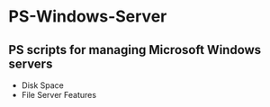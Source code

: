 # PS-Windows-Server
<h2>PS scripts for managing Microsoft Windows servers</h2>
  <ul>
    <li>Disk Space
    <li>File Server Features
  </ul>
